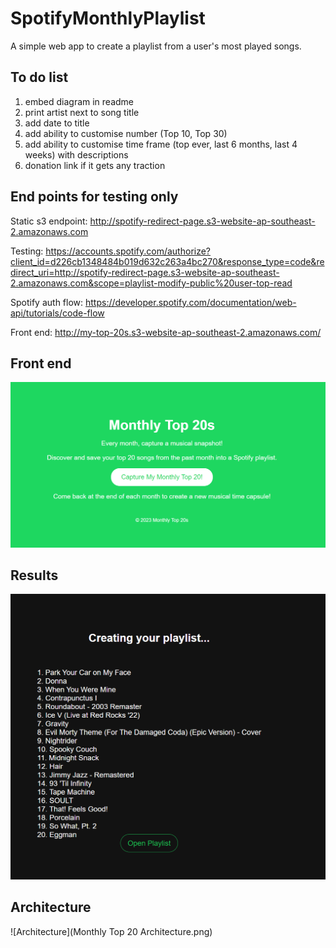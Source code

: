 # SpotifyMonthlyPlaylist

A simple web app to create a playlist from a user's most played songs.

## To do list

1. embed diagram in readme
2. print artist next to song title
3. add date to title
4. add ability to customise number (Top 10, Top 30)
5. add ability to customise time frame (top ever, last 6 months, last 4 weeks) with descriptions
6. donation link if it gets any traction

## End points for testing only

Static s3 endpoint: <http://spotify-redirect-page.s3-website-ap-southeast-2.amazonaws.com>

Testing: <https://accounts.spotify.com/authorize?client_id=d226cb1348484b019d632c263a4bc270&response_type=code&redirect_uri=http://spotify-redirect-page.s3-website-ap-southeast-2.amazonaws.com&scope=playlist-modify-public%20user-top-read>

Spotify auth flow: <https://developer.spotify.com/documentation/web-api/tutorials/code-flow>

Front end: <http://my-top-20s.s3-website-ap-southeast-2.amazonaws.com/>

## Front end

![Front End](frontend.png)

## Results

![Result](redirect.png)

## Architecture

![Architecture](Monthly Top 20 Architecture.png)
